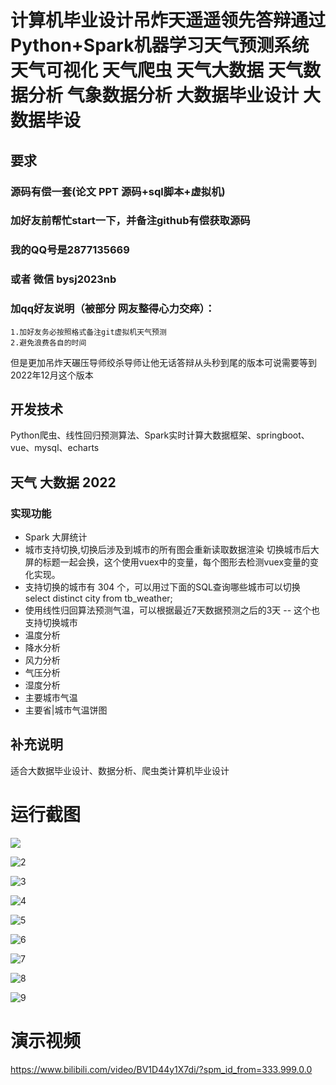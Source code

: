 # 计算机毕业设计吊炸天遥遥领先答辩通过Python+Spark机器学习天气预测系统 天气可视化 天气爬虫 天气大数据 天气数据分析 气象数据分析 大数据毕业设计 大数据毕设

## 要求
### 源码有偿一套(论文 PPT 源码+sql脚本+虚拟机)
### 
### 加好友前帮忙start一下，并备注github有偿获取源码
### 我的QQ号是2877135669 

### 或者 微信 bysj2023nb

### 加qq好友说明（被部分  网友整得心力交瘁）：
    1.加好友务必按照格式备注git虚拟机天气预测
    2.避免浪费各自的时间




但是更加吊炸天碾压导师绞杀导师让他无话答辩从头秒到尾的版本可说需要等到2022年12月这个版本



## 开发技术
Python爬虫、线性回归预测算法、Spark实时计算大数据框架、springboot、vue、mysql、echarts



## 天气 大数据 2022
###   实现功能
- Spark 大屏统计 
- 城市支持切换,切换后涉及到城市的所有图会重新读取数据渲染 切换城市后大屏的标题一起会换，这个使用vuex中的变量，每个图形去检测vuex变量的变化实现。
- 支持切换的城市有 304 个，可以用过下面的SQL查询哪些城市可以切换
select distinct city from tb_weather;
- 使用线性归回算法预测气温，可以根据最近7天数据预测之后的3天 -- 这个也支持切换城市
- 温度分析
- 降水分析
- 风力分析
- 气压分析
- 湿度分析
- 主要城市气温
- 主要省|城市气温饼图



## 补充说明
适合大数据毕业设计、数据分析、爬虫类计算机毕业设计









# 运行截图

![](1.png)

![2](2.png)

![3](3.png)

![4](4.png)

![5](5.png)

![6](6.png)

![7](7.png)

![8](8.png)

![9](9.png)







# 演示视频

https://www.bilibili.com/video/BV1D44y1X7di/?spm_id_from=333.999.0.0